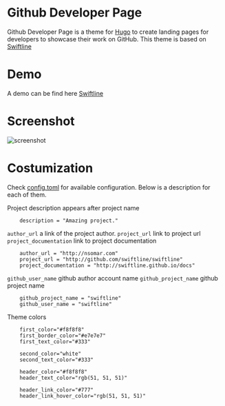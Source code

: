 # Github Developer Page

Github Developer Page is a theme for [Hugo](http://gohugo.io) to create landing pages for developers to showcase their work on GitHub. This theme is based on [Swiftline](https://github.com/nsomar/Swiftline)

# Demo
A demo can be find here [Swiftline](http://swiftline.github.io)

# Screenshot
![screenshot](https://raw.githubusercontent.com/nsomar/github-project-landing-page/master/images/screenshot.png)

# Costumization
Check [config.toml](https://github.com/nsomar/github-project-landing-page/blob/master/exampleSite/config.toml) for available configuration.
Below is a description for each of them.

Project description appears after project name
```
    description = "Amazing project."
```

`author_url` a link of the project author.
`project_url` link to project url
`project_documentation` link to project documentation

```
    author_url = "http://nsomar.com"
    project_url = "http://github.com/swiftline/swiftline"
    project_documentation = "http://swiftline.github.io/docs"

```

`github_user_name` github author account name
`github_project_name` github project name
```
    github_project_name = "swiftline"
    github_user_name = "swiftline"
```

Theme colors
```
    first_color="#f8f8f8"
    first_border_color="#e7e7e7"
    first_text_color="#333"

    second_color="white"
    second_text_color="#333"

    header_color="#f8f8f8"
    header_text_color="rgb(51, 51, 51)"

    header_link_color="#777"
    header_link_hover_color="rgb(51, 51, 51)"

```
